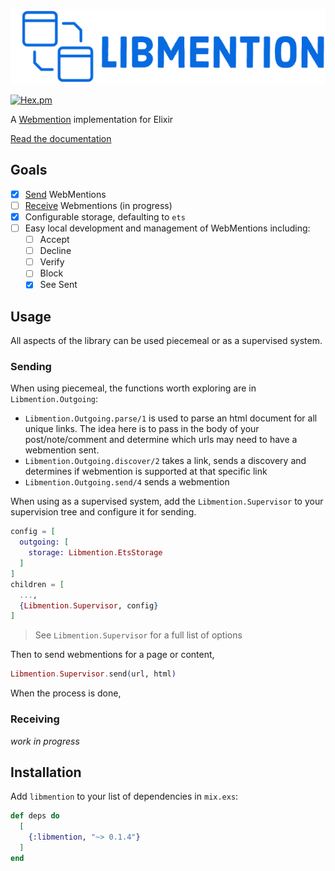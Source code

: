 ![Libmention Logo](assets/libmention.png "libmention")

[![Hex.pm](https://img.shields.io/hexpm/v/libmention?style=flat-square)](https://hexdocs.pm/libmention/readme.html)

<!-- MDOC !-->

A [Webmention](https://www.w3.org/TR/webmention/) implementation for Elixir

[Read the documentation](https://hexdocs.pm/libmention/Libmention.html)

## Goals
* [x] [Send](https://www.w3.org/TR/webmention/#sending-webmentions) WebMentions
* [ ] [Receive](https://www.w3.org/TR/webmention/#receiving-webmentions) Webmentions (in progress)
* [x] Configurable storage, defaulting to `ets`
* [ ] Easy local development and management of WebMentions including:
  * [ ] Accept
  * [ ] Decline
  * [ ] Verify
  * [ ] Block
  * [x] See Sent

## Usage
All aspects of the library can be used piecemeal or as a supervised system.

### Sending
When using piecemeal, the functions worth exploring are in `Libmention.Outgoing`:
* `Libmention.Outgoing.parse/1` is used to parse an html document for all unique links. The idea here is to pass in the body of your post/note/comment and determine which urls may need to have a webmention sent.
* `Libmention.Outgoing.discover/2` takes a link, sends a discovery and determines if webmention is supported at that specific link
* `Libmention.Outgoing.send/4` sends a webmention

When using as a supervised system, add the `Libmention.Supervisor` to your supervision tree and configure it for sending.
```elixir
config = [
  outgoing: [
    storage: Libmention.EtsStorage
  ]
]
children = [
  ...,
  {Libmention.Supervisor, config}
]
```
> See `Libmention.Supervisor` for a full list of options

Then to send webmentions for a page or content,

```elixir
Libmention.Supervisor.send(url, html)
```

When the process is done, 

### Receiving

_work in progress_

<!-- MDOC !-->

## Installation

Add `libmention` to your list of dependencies in `mix.exs`:

```elixir
def deps do
  [
    {:libmention, "~> 0.1.4"}
  ]
end
```

